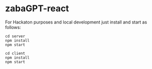 # zabaGPT-react

For Hackaton purposes and local development just install and start as follows:

```
cd server
npm install
npm start

cd client
npm install
npm start
```

